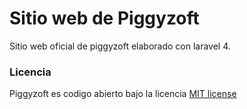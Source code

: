 # Sitio web de Piggyzoft

Sitio web oficial de piggyzoft elaborado con laravel 4.

### Licencia

Piggyzoft es codigo abierto bajo la licencia [MIT license](http://opensource.org/licenses/MIT)
